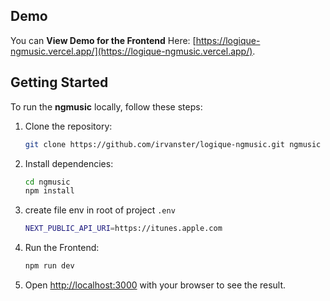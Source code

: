 

##  Demo

You can **View Demo for the Frontend** Here: [https://logique-ngmusic.vercel.app/](https://logique-ngmusic.vercel.app/).


## Getting Started

To run the **ngmusic** locally, follow these steps:

1. Clone the repository:

   ```bash
   git clone https://github.com/irvanster/logique-ngmusic.git ngmusic
2. Install dependencies:
	 ```bash 
	 cd ngmusic
    npm install
 
3. create file env in root of project `.env`
     ```bash 
    NEXT_PUBLIC_API_URI=https://itunes.apple.com
4. Run the Frontend:
    ```bash 
   npm run dev
 5. Open [http://localhost:3000](http://localhost:3000) with your browser to see the result. 
